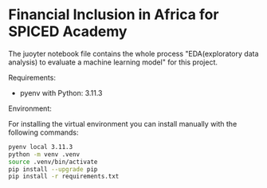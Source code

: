 # Financial Inclusion in Africa for SPICED Academy

The juoyter notebook file contains the whole process "EDA(exploratory data analysis) to evaluate a machine learning model" for this project.

Requirements:
- pyenv with Python: 3.11.3

Environment: 

For installing the virtual environment you can install manually with the following commands: 

```Bash
pyenv local 3.11.3
python -m venv .venv
source .venv/bin/activate
pip install --upgrade pip
pip install -r requirements.txt
```


